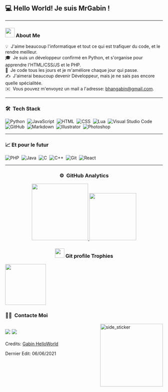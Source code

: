 <h2>💻 Hello World! Je suis MrGabin !</h2>

-----
### <img src="https://media.giphy.com/media/iY8CRBdQXODJSCERIr/giphy.gif" width="30px">&nbsp;About Me

  💡 &nbsp;J'aime beaucoup l'informatique et tout ce qui est trafiquer du code, et le rendre meilleur.\
  🎓 &nbsp;Je suis un développeur confirmé en Python, et s'organise pour apprendre l'HTML/CSS/JS et le PHP.\
  🌱 &nbsp;Je code tous les jours et je m'améliore chaque jour qui passe.\
  ✍️ &nbsp;J'aimerai beaucoup devenir Développeur, mais je ne sais pas encore quelle spécialitée.\
  ✉️ &nbsp;Vous pouvez m'envoyez un mail a l'adresse: bhangabin@gmail.com.
  
-----
### 🛠 &nbsp;Tech Stack

![Python](https://img.shields.io/badge/-Python-05122A?style=flat&logo=python)&nbsp;
![JavaScript](https://img.shields.io/badge/-JavaScript-05122A?style=flat&logo=javascript)&nbsp;
![HTML](https://img.shields.io/badge/-HTML-05122A?style=flat&logo=HTML5)&nbsp;
![CSS](https://img.shields.io/badge/-CSS-05122A?style=flat&logo=CSS3&logoColor=1572B6)&nbsp;
![Lua](https://img.shields.io/badge/-Lua-05122A?style=flat&logo=lua)&nbsp;
![Visual Studio Code](https://img.shields.io/badge/-Visual%20Studio%20Code-05122A?style=flat&logo=visual-studio-code&logoColor=007ACC)&nbsp;
![GitHub](https://img.shields.io/badge/-GitHub-05122A?style=flat&logo=github)&nbsp;
![Markdown](https://img.shields.io/badge/-Markdown-05122A?style=flat&logo=markdown)&nbsp;
![Illustrator](https://img.shields.io/badge/-Illustrator-05122A?style=flat&logo=adobe-illustrator)&nbsp;
![Photoshop](https://img.shields.io/badge/-Photoshop-05122A?style=flat&logo=adobe-photoshop)&nbsp;

-----

### 📈 Et pour le futur

![PHP](https://img.shields.io/badge/-PHP-05122A?style=flat&logo=PHP&logoColor=FFA518)&nbsp;
![Java](https://img.shields.io/badge/-Java-05122A?style=flat&logo=Java&logoColor=FFA518)&nbsp;
![C](https://img.shields.io/badge/-C-05122A?style=flat&logo=C&logoColor=A8B9CC)&nbsp;
![C++](https://img.shields.io/badge/-C++-05122A?style=flat&logo=C%2B%2B&logoColor=00599C)&nbsp;
![Git](https://img.shields.io/badge/-Git-05122A?style=flat&logo=git)&nbsp;
![React](https://img.shields.io/badge/-React-05122A?style=flat&logo=react)&nbsp;

-----
### <p align="center">⚙️ &nbsp;GitHub Analytics</p>

<p align="center">
<a href="https://github.com/GabinCleaver">
  <img height="180em" src="https://github-readme-stats-eight-theta.vercel.app/api?username=GabinCleaver&show_icons=true&theme=react&include_all_commits=true&locale=fr"/>
  <img height="150em" src="https://github-readme-stats-eight-theta.vercel.app/api/top-langs/?username=GabinCleaver&layout=compact&langs_count=8&theme=react&locale=fr"/>
</a>
</p>

### <p align="center"><img src="https://media.giphy.com/media/QaMcXSekUWx7aogAUr/giphy.gif" width="30" />&nbsp;Git profile Trophies</p>

<img height="130em" src="https://github-profile-trophy.vercel.app/?username=GabinCleaver&theme=react&no-bg=true&locale=fr" />



### 🤝🏻 &nbsp;Contacte Moi

<img align="right" width=200px height=200px alt="side_sticker" src="https://media.giphy.com/media/TEnXkcsHrP4YedChhA/giphy.gif" />

<a href="mailto:bhangabin@gmail.com"><img src="https://img.shields.io/badge/-bhangabin@gmail.com-D14836?style=flat&logo=Gmail&logoColor=white"/></a>
<a href="https://discord.com/brand-new"><img src="https://img.shields.io/badge/Gabin%237955-D14836?style=flat&logo=Discord&logoColor=blue&color=9cf"/></a>
-----
Credits: [Gabin HelloWorld](https://github.com/GabinCleaver)

Dernier Edit: 06/06/2021
